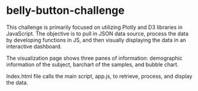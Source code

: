 # belly-button-challenge

This challenge is primarily focused on utilizing Plotly and D3 libraries in JavaScript. The objective is to pull in JSON data source, process the data by developing functions in JS, and then visually displaying the data in an interactive dashboard.

The visualization page shows three panes of information: demographic information of the subject, barchart of the samples, and bubble chart.

Index.html file calls the main script, app.js, to retrieve, process, and display the data.
